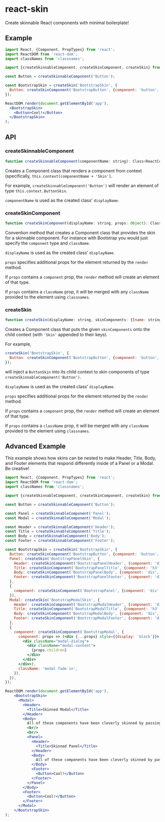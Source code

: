 # react-skin

Create skinnable React components with minimal boilerplate!

## Example

```jsx
import React, {Component, PropTypes} from 'react';
import ReactDOM from 'react-dom';
import classNames from 'classnames';

import {createSkinnableComponent, createSkinComponent, createSkin} from 'react-skin';

const Button = createSkinnableComponent('Button');

const BootstrapSkin = createSkin('BootstrapSkin', {
  Button: createSkinComponent('BootstrapButton', {component: 'button', type: 'button', className: 'btn btn-default'}),
});

ReactDOM.render(document.getElementById('app'),
  <BootstrapSkin>
    <Button>Cool!</Button>
  </BootstrapSkin>
);
```

## API

### createSkinnableComponent

```jsx
function createSkinnableComponent(componentName: string): Class<ReactComponent>
```

Creates a Component class that renders a component from context (specifically, `this.context[componentName + 'Skin']`.

For example, `createSkinnableComponent('Button')` will render an element of type `this.context.ButtonSkin`.

`componentName` is used as the created class' `displayName`.

### createSkinComponent

```jsx
function createSkinComponent(displayName: string, props: Object): Class<ReactComponent>
```

Convention method that creates a Component class that provides the skin for a skinnable component.  For instance with
Bootstrap you would just specify the `component` type and `className`.

`displayName` is used as the created class' `displayName`.

`props` specifies additional props for the element returned by the `render` method.

If `props` contains a `component` prop, the `render` method will create an element of that type.

If `props` contains a `className` prop, it will be merged with any `className` provided to the element
using `classnames`.

### createSkin

```jsx
function createSkin(displayName: string, skinComponents: {[name: string]: Class<ReactComponent>}, props: Object): Class<ReactComponent>
```

Creates a Component class that puts the given `skinComponents` onto the child context (with `'Skin'` appended to their
keys).

For example,
```jsx
createSkin('BootstrapSkin', {
  Button: createSkinComponent('BootstrapButton', {component: 'button', className: 'btn btn-default'})
});
```
will inject a `ButtonSkin` into its child context to skin components of type `createSkinnableComponent('Button')`.

`displayName` is used as the created class' `displayName`.

`props` specifies additional props for the element returned by the `render` method.

If `props` contains a `component` prop, the `render` method will create an element of that type.

If `props` contains a `className` prop, it will be merged with any `className` provided to the element
using `classnames`.

## Advanced Example

This example shows how skins can be nested to make Header, Title, Body, and Footer elements that respond differently
inside of a Panel or a Modal.  Be creative!

```jsx
import React, {Component, PropTypes} from 'react';
import ReactDOM from 'react-dom';
import classNames from 'classnames';

import {createSkinnableComponent, createSkinComponent, createSkin} from 'react-skin';

const Button = createSkinnableComponent('Button');

const Panel = createSkinnableComponent('Panel');
const Modal = createSkinnableComponent('Modal');

const Header = createSkinnableComponent('Header');
const Title = createSkinnableComponent('Title');
const Body = createSkinnableComponent('Body');
const Footer = createSkinnableComponent('Footer');

const BootstrapSkin = createSkin('BootstrapSkin', {
  Button: createSkinComponent('BootstrapButton', {component: 'button', type: 'button', className: 'btn btn-default'}),
  Panel: createSkin('BootstrapPanelSkin', {
    Header: createSkinComponent('BootstrapPanelHeader', {component: 'div', className: 'panel-heading'}),
    Title: createSkinComponent('BootstrapPanelTitle', {component: 'h3', className: 'panel-title'}),
    Body: createSkinComponent('BootstrapPanelBody', {component: 'div', className: 'panel-body'}),
    Footer: createSkinComponent('BootstrapPanelFooter', {component: 'div', className: 'panel-footer'}),
  },
  {
    component: createSkinComponent('BootstrapPanel', {component: 'div', className: 'panel panel-default'}),
  }),
  Modal: createSkin('BootstrapModalSkin', {
    Header: createSkinComponent('BootstrapModalHeader', {component: 'div', className: 'modal-header'}),
    Title: createSkinComponent('BootstrapModalTitle', {component: 'h3', className: 'modal-title'}),
    Body: createSkinComponent('BootstrapModalBody', {component: 'div', className: 'modal-body'}),
    Footer: createSkinComponent('BootstrapModalFooter', {component: 'div', className: 'modal-footer'}),
  },
  {
    component: createSkinComponent('BootstrapModal', {
      component: props => (<div {...props} style={{display: 'block'}}>
        <div className="modal-dialog">
          <div className="modal-content">
            {props.children}
          </div>
        </div>
      </div>),
      className: 'modal fade in',
    }),
  }),
});

ReactDOM.render(document.getElementById('app'),
    <BootstrapSkin>
      <Modal>
        <Header>
          <Title>Skinned Modal</Title>
        </Header>
        <Body>
          All of these components have been cleverly skinned by passing down components in React context.
          <br/>
          <br/>
          <Panel>
            <Header>
              <Title>Skinned Panel</Title>
            </Header>
            <Body>
              All of these components have been cleverly skinned by passing down components in React context.
            </Body>
            <Footer>
              <Button>Cool!</Button>
            </Footer>
          </Panel>
        </Body>
        <Footer>
          <Button>Cool!</Button>
        </Footer>
      </Modal>
    </BootstrapSkin>
);
```
